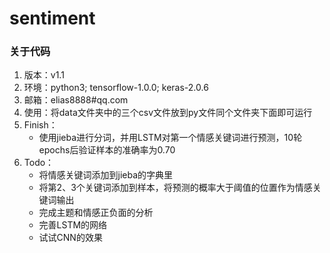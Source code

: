 # sentiment

### 关于代码
1. 版本：v1.1
1. 环境：python3; tensorflow-1.0.0; keras-2.0.6
1. 邮箱：elias8888#qq.com
1. 使用：将data文件夹中的三个csv文件放到py文件同个文件夹下面即可运行
1. Finish：
    -  使用jieba进行分词，并用LSTM对第一个情感关键词进行预测，10轮epochs后验证样本的准确率为0.70
6. Todo：
    - 将情感关键词添加到jieba的字典里
    - 将第2、3个关键词添加到样本，将预测的概率大于阈值的位置作为情感关键词输出
    - 完成主题和情感正负面的分析
    - 完善LSTM的网络
    - 试试CNN的效果
